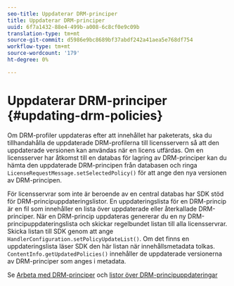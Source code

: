 ```yaml
---
seo-title: Uppdaterar DRM-principer
title: Uppdaterar DRM-principer
uuid: 6f7a1432-88e4-499b-a008-6c8cf0e9c09b
translation-type: tm+mt
source-git-commit: d5986e9bc8689bf37abdf242a41aea5e768df754
workflow-type: tm+mt
source-wordcount: '179'
ht-degree: 0%

---
```



# Uppdaterar DRM-principer {#updating-drm-policies}

Om DRM-profiler uppdateras efter att innehållet har paketerats, ska du tillhandahålla de uppdaterade DRM-profilerna till licensservern så att den uppdaterade versionen kan användas när en licens utfärdas. Om en licensserver har åtkomst till en databas för lagring av DRM-principer kan du hämta den uppdaterade DRM-principen från databasen och ringa `LicenseRequestMessage.setSelectedPolicy()` för att ange den nya versionen av DRM-principen.

För licensservrar som inte är beroende av en central databas har SDK stöd för DRM-principuppdateringslistor. En uppdateringslista för en DRM-princip är en fil som innehåller en lista över uppdaterade eller återkallade DRM-principer. När en DRM-princip uppdateras genererar du en ny DRM-principuppdateringslista och skickar regelbundet listan till alla licensservrar. Skicka listan till SDK genom att ange `HandlerConfiguration.setPolicyUpdateList()`. Om det finns en uppdateringslista läser SDK den här listan när innehållsmetadata tolkas. `ContentInfo.getUpdatedPolicies()` innehåller de uppdaterade versionerna av DRM-principer som anges i metadata.

Se [Arbeta med DRM-principer](../../../protecting-content/working-policies-overview/working-with-policies.md) och [listor över DRM-principuppdateringar](../../../protecting-content/working-policies-overview/policy-update-lists/working-with-policy-update-lists.md)